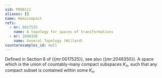 ```yaml
---
uid: P000111
aliases: []
name: Hemicompact
refs:
  - mr: 0017525
    name: A topology for spaces of transformations
  - mr: 2048350
    name: General Topology (Willard)
counterexamples_id: null
---
```


Defined in Section 8 of {{mr:0017525}}, see also {{mr:2048350}}. A space which is the union of countably-many
compact subspaces $K_n$, such that any compact subset is contained within some $K_n$.
